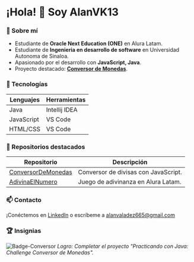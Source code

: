 # ¡Hola! 👋 Soy AlanVK13 

### 🚀 Sobre mí
- Estudiante de **Oracle Next Education (ONE)** en Alura Latam.
- Estudiante de **Ingenieria en desarrollo de software** en Universidad Autonoma de Sinaloa.
- Apasionado por el desarrollo con **JavaScript, Java**.
- Proyecto destacado: **[Conversor de Monedas](https://github.com/AlanVK13/ConversorDeMonedas)**.



### 🔧 Tecnologías
| Lenguajes | Herramientas |
|-----------|-------------|
| Java      | Intellij IDEA |
| JavaScript| VS Code       |
| HTML/CSS  | VS Code      |

### 📂 Repositorios destacados
| Repositorio | Descripción |
|-------------|-------------|
| [ConversorDeMonedas](https://github.com/AlanVK13/ConversorDeMonedas) | Conversor de divisas con JavaScript. |
| [AdivinaElNumero](https://github.com/AlanVK13/AdivinaElNumero) | Juego de adivinanza en Alura Latam. |

### 📫 Contacto
¡Conéctemos en [LinkedIn](https://www.linkedin.com/in/alan-valadez-17074a216/) o escríbeme a alanvaladez665@gmail.com
### 🏆 Insignias
![Badge-Conversor](https://github.com/user-attachments/assets/b63c3f48-21d8-418b-b68c-efdb6f4e1e38)
*Logro: Completar el proyecto "Practicando con Java: Challenge Conversor de Monedas".*

